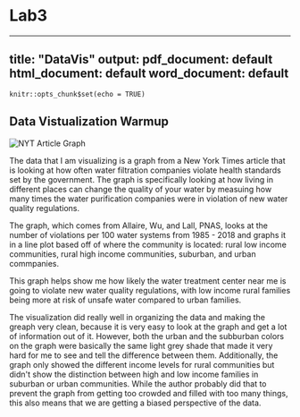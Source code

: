# Lab3
---
title: "DataVis"
output:
  pdf_document: default
  html_document: default
  word_document: default
---

```{r setup, include=FALSE}
knitr::opts_chunk$set(echo = TRUE)
```

## Data Vistualization Warmup


![NYT Article Graph](DataVisGraph.png)

The data that I am visualizing is a graph from a New York Times article that is looking at how often water filtration companies violate health standards set by the government. The graph is specifically looking at how living in different places can change the quality of your water by measuing how many times the water purification companies were in violation of new water quality regulations.

The graph, which comes from Allaire, Wu, and Lall, PNAS, looks at the number of violations per 100 water systems from 1985 - 2018 and graphs it in a line plot based off of where the community is located: rural low income communities, rural high income communities, suburban, and urban commpanies.

This graph helps show me how likely the water treatment center near me is going to violate new water quality regulations, with low income rural families being more at risk of unsafe water compared to urban families.

The visualization did really well in organizing the data and making the greaph very clean, because it is very easy to look at the graph and get a lot of information out of it. However, both the urban and the subburban colors on the graph were basically the same light grey shade that made it very hard for me to see and tell the difference between them. Additionally, the graph only showed the different income levels for rural communities but didn't show the distinction between high and low income families in suburban or urban communities. While the author probably did that to prevent the graph from getting too crowded and filled with too many things, this also means that we are getting a biased perspective of the data.
